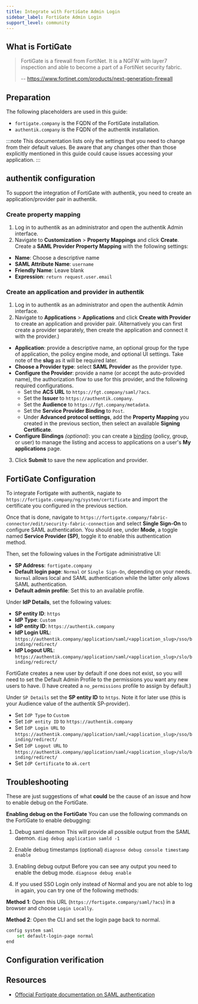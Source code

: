 ```yaml
---
title: Integrate with FortiGate Admin Login
sidebar_label: FortiGate Admin Login
support_level: community
---
```


## What is FortiGate

> FortiGate is a firewall from FortiNet. It is a NGFW with layer7 inspection and able to become a part of a FortiNet security fabric.
>
> -- https://www.fortinet.com/products/next-generation-firewall

## Preparation

The following placeholders are used in this guide:

- `fortigate.company` is the FQDN of the FortiGate installation.
- `authentik.company` is the FQDN of the authentik installation.

:::note
This documentation lists only the settings that you need to change from their default values. Be aware that any changes other than those explicitly mentioned in this guide could cause issues accessing your application.
:::

## authentik configuration

To support the integration of FortiGate with authentik, you need to create an application/provider pair in authentik.

### Create property mapping

1. Log in to authentik as an administrator and open the authentik Admin interface.
2. Navigate to **Customization** > **Property Mappings** and click **Create**. Create a **SAML Provider Property Mapping** with the following settings:

- **Name**: Choose a descriptive name
- **SAML Attribute Name**: `username`
- **Friendly Name**: Leave blank
- **Expression**: `return request.user.email`

### Create an application and provider in authentik

1. Log in to authentik as an administrator and open the authentik Admin interface.
2. Navigate to **Applications** > **Applications** and click **Create with Provider** to create an application and provider pair. (Alternatively you can first create a provider separately, then create the application and connect it with the provider.)

- **Application**: provide a descriptive name, an optional group for the type of application, the policy engine mode, and optional UI settings. Take note of the **slug** as it will be required later.
- **Choose a Provider type**: select **SAML Provider** as the provider type.
- **Configure the Provider**: provide a name (or accept the auto-provided name), the authorization flow to use for this provider, and the following required configurations.
    - Set the **ACS URL** to `https://fgt.company/saml/?acs`.
    - Set the **Issuer** to `https://authentik.company`.
    - Set the **Audience** to `https://fgt.company/metadata`.
    - Set the **Service Provider Binding** to `Post`.
    - Under **Advanced protocol settings**, add the **Property Mapping** you created in the previous section, then select an available **Signing Certificate**.
- **Configure Bindings** _(optional)_: you can create a [binding](https://docs.goauthentik.io/docs/add-secure-apps/flows-stages/bindings/) (policy, group, or user) to manage the listing and access to applications on a user's **My applications** page.

3. Click **Submit** to save the new application and provider.

## FortiGate Configuration

To integrate Fortigate with authentik, nagiate to `https://fortigate.company/ng/system/certificate` and import the certificate you configured in the previous section.

Once that is done, navigate to `https://fortigate.company/fabric-connector/edit/security-fabric-connection` and select **Single Sign-On** to configure SAML authentication. You should see, under **Mode**, a toggle named **Service Provider (SP)**, toggle it to enable this authentication method.

Then, set the following values in the Fortigate administrative UI:

- **SP Address**: `fortigate.company`
- **Default login page**: `Normal` or `Single Sign-On`, depending on your needs. `Normal` allows local and SAML authentication while the latter only allows SAML authentication.
- **Default admin profile**: Set this to an available profile.

Under **IdP Details**, set the following values:

- **SP entity ID**: `https`
- **IdP Type**: `Custom`
- **IdP entity ID**: `https://authentik.company`
- **IdP Login URL**: `https://authentik.company/application/saml/<application_slug>/sso/binding/redirect/`
- **IdP Logout URL**: `https://authentik.company/application/saml/<application_slug>/slo/binding/redirect/`

FortiGate creates a new user by default if one does not exist, so you will need to set the Default Admin Profile to the permissions you want any new users to have. (I have created a `no_permissions` profile to assign by default.)

Under `SP Details` set the **SP entity ID** to `https`. Note it for later use (this is your Audience value of the authentik SP-provider).

- Set `IdP Type` to `Custom`
- Set `IdP entity ID` to `https://authentik.company`
- Set `IdP Login URL` to `https://authentik.company/application/saml/<application_slug>/sso/binding/redirect/`
- Set `IdP Logout URL` to `https://authentik.company/application/saml/<application_slug>/slo/binding/redirect/`
- Set `IdP Certificate` to `ak.cert`

## Troubleshooting

These are just suggestions of what **could** be the cause of an issue and how to enable debug on the FortiGate.

**Enabling debug on the FortiGate**
You can use the following commands on the FortiGate to enable debugging:

1. Debug saml daemon
   This will provide all possible output from the SAML daemon.
   `diag debug application samld -1`

2. Enable debug timestamps (optional)
   `diagnose debug console timestamp enable`

3. Enabling debug output
   Before you can see any output you need to enable the debug mode.
   `diagnose debug enable`

4. If you used SSO Login only instead of Normal and you are not able to log in again, you can try one of the following methods:

**Method 1**:
Open this URL (`https://fortigate.company/saml/?acs`) in a browser and choose `Login Locally`.

**Method 2**:
Open the CLI and set the login page back to normal.

```bash
config system saml
    set default-login-page normal
end
```

## Configuration verification

## Resources

- [Offocial Fortigate documentation on SAML authentication](https://community.fortinet.com/t5/FortiGate/Technical-Tip-Configuring-SAML-SSO-login-for-FortiGate/ta-p/194656)
